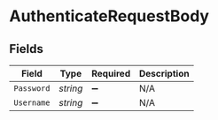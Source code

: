 # AuthenticateRequestBody


## Fields

| Field              | Type               | Required           | Description        |
| ------------------ | ------------------ | ------------------ | ------------------ |
| `Password`         | *string*           | :heavy_minus_sign: | N/A                |
| `Username`         | *string*           | :heavy_minus_sign: | N/A                |